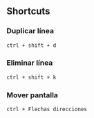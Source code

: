 ## Shortcuts

### Duplicar línea

```bash
ctrl + shift + d
```

### Eliminar línea

```bash
ctrl + shift + k
```

### Mover pantalla

```bash
ctrl + Flechas direcciones
```
